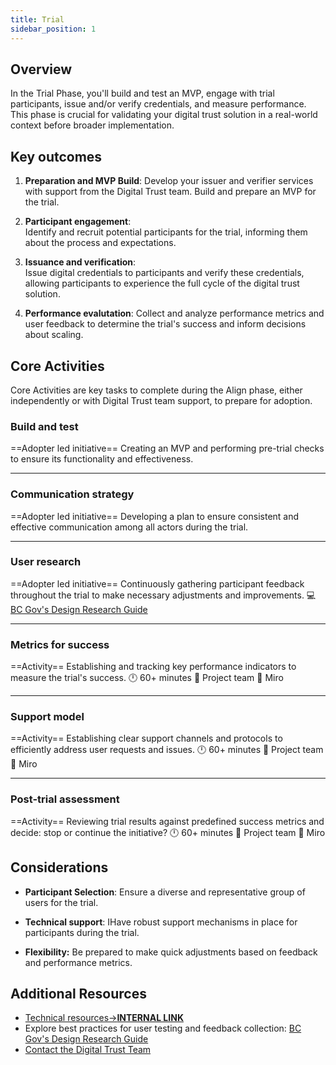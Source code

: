 ```yaml
---
title: Trial
sidebar_position: 1
---
```


## Overview
In the Trial Phase, you'll build and test an MVP, engage with trial participants, issue and/or verify credentials, and measure performance. This phase is crucial for validating your digital trust solution in a real-world context before broader implementation.

## Key outcomes

1.  **Preparation and MVP Build**: Develop your issuer and verifier services with support from the Digital Trust team. Build and prepare an MVP for the trial.
    
2.  **Participant engagement**:  
    Identify and recruit potential participants for the trial, informing them about the process and expectations.
    
3.  **Issuance and verification**:  
    Issue digital credentials to participants and verify these credentials, allowing participants to experience the full cycle of the digital trust solution.

4.  **Performance evalutation**: 
    Collect and analyze performance metrics and user feedback to determine the trial's success and inform decisions about scaling.

## Core Activities
Core Activities are key tasks to complete during the Align phase, either independently or with Digital Trust team support, to prepare for adoption.

### Build and test
==Adopter led initiative==
Creating an MVP and performing pre-trial checks to ensure its functionality and effectiveness.
<!-- 💻 [Technology->**INTERNAL LINK**](..)  -->

---

### Communication strategy
==Adopter led initiative==
Developing a plan to ensure consistent and effective communication among all actors during the trial. 
<!-- 💻 [Communications->**INTERNAL LINK**](..) -->

---

### User research
==Adopter led initiative==
Continuously gathering participant feedback throughout the trial to make necessary adjustments and improvements.
💻 [BC Gov's Design Research Guide](https://bcgov.github.io/design-research-guide/)

---

### Metrics for success
==Activity==
Establishing and tracking key performance indicators to measure the trial's success.
🕛  60+ minutes 
🙌 Project team 
🔨 Miro 
<!-- 💻 [Metrics for success->**INTERNAL LINK**](..) -->

---

### Support model
==Activity==
Establishing clear support channels and protocols to efficiently address user requests and issues.
🕛  60+ minutes 
🙌 Project team 
🔨 Miro 
<!-- 💻 [Support model->**INTERNAL LINK**](..) -->

---

### Post-trial assessment
==Activity==
Reviewing trial results against predefined success metrics and decide: stop or continue the initiative?
🕛  60+ minutes 
🙌 Project team 
🔨 Miro 
<!-- 💻 [Post-trial assessment ->**COMING SOON**](..) -->


## Considerations

-   **Participant Selection**: Ensure a diverse and representative group of users for the trial.
    
-   **Technical support**: IHave robust support mechanisms in place for participants during the trial.
    
-   **Flexibility:** Be prepared to make quick adjustments based on feedback and performance metrics.


    
    

## Additional Resources

-   [Technical resources->**INTERNAL LINK**](https://bcgov.github.io/digital-trust-toolkit/docs/resources/technology/)
-   Explore best practices for user testing and feedback collection: [BC Gov's Design Research Guide](https://bcgov.github.io/design-research-guide/)
-   [Contact the Digital Trust Team](mailto:DItrust@gov.bc.ca)
